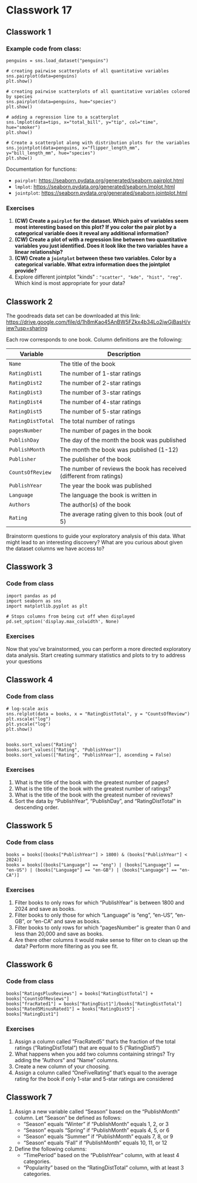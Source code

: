 # Classwork 17

## Classwork 1

### Example code from class:
```
penguins = sns.load_dataset("penguins")

# creating pairwise scatterplots of all quantitative variables
sns.pairplot(data=penguins)
plt.show()

# creating pairwise scatterplots of all quantitative variables colored by species
sns.pairplot(data=penguins, hue="species")
plt.show()

# adding a regression line to a scatterplot
sns.lmplot(data=tips, x="total_bill", y="tip", col="time", hue="smoker")
plt.show()

# Create a scatterplot along with distribution plots for the variables
sns.jointplot(data=penguins, x="flipper_length_mm", y="bill_length_mm", hue="species")
plt.show()
```

Documentation for functions:
* `pairplot`: https://seaborn.pydata.org/generated/seaborn.pairplot.html
*  `lmplot`: https://seaborn.pydata.org/generated/seaborn.lmplot.html
* `jointplot`: https://seaborn.pydata.org/generated/seaborn.jointplot.html

### Exercises 

1. **(CW) Create a `pairplot` for the dataset. Which pairs of variables seem most interesting based on this plot? If you color the pair plot by a categorical variable does it reveal any additional information?**
1. **(CW) Create a plot of with a regression line between two quantitative variables you just identified. Does it look like the two variables have a linear relationship?**
1. **(CW) Create a `jointplot` between these two variables. Color by a categorical variable. What extra information does the jointplot provide?**
1. Explore different jointplot "kinds" : `"scatter", "kde", "hist", "reg"`. Which kind is most appropriate for your data?

## Classwork 2
The goodreads data set can be downloaded at this link: https://drive.google.com/file/d/1h8mKao45AnBW5FZkx4b34Lo2jwGjBasH/view?usp=sharing 

Each row corresponds to one book. Column definitions are the following:

Variable | Description
--|--
`Name` | The title of the book
`RatingDist1` | The number of 1-star ratings
`RatingDist2` | The number of 2-star ratings
`RatingDist3` | The number of 3-star ratings
`RatingDist4` | The number of 4-star ratings
`RatingDist5` | The number of 5-star ratings
`RatingDistTotal` | The total number of ratings
`pagesNumber` | The number of pages in the book
`PublishDay` | The day of the month the book was published
`PublishMonth` | The month the book was published (1-12)
`Publisher` | The publisher of the book
`CountsOfReview` | The number of reviews the book has received (different from ratings)
`PublishYear` | The year the book was published
`Language` | The language the book is written in
`Authors` | The author(s) of the book
`Rating` | The average rating given to this book (out of 5)

Brainstorm questions to guide your exploratory analysis of this data.
What might lead to an interesting discovery?
What are you curious about given the dataset columns we have access to?

## Classwork 3

### Code from class

```
import pandas as pd
import seaborn as sns
import matplotlib.pyplot as plt

# Stops columns from being cut off when displayed
pd.set_option('display.max_colwidth', None)
```

### Exercises

Now that you’ve brainstormed, you can perform a more directed exploratory data analysis.
Start creating summary statistics and plots to try to address your questions 

## Classwork 4

### Code from class

```
# log-scale axis
sns.relplot(data = books, x = "RatingDistTotal", y = "CountsOfReview")
plt.xscale("log")
plt.yscale("log")
plt.show()


books.sort_values("Rating")
books.sort_values(["Rating", "PublishYear"])
books.sort_values(["Rating", "PublishYear"], ascending = False)
```

### Exercises

1. What is the title of the book with the greatest number of pages?
1. What is the title of the book with the greatest number of ratings?
1. What is the title of the book with the greatest number of reviews?
1. Sort the data by “PublishYear”, “PublishDay”, and “RatingDistTotal” in descending order.


## Classwork 5

### Code from class

```
books = books[(books["PublishYear"] > 1800) & (books["PublishYear"] < 2024)]
books = books[(books["Language"] == "eng") | (books["Language"] == "en-US") | (books["Language"] == "en-GB") | (books["Language"] == "en-CA")]
```

### Exercises

1. Filter books to only rows for which “PublishYear” is between 1800 and 2024 and save as books.
1. Filter books to only those for which “Language” is “eng”, “en-US”, “en-GB”, or “en-CA” and save as books.
1. Filter books to only rows for which “pagesNumber” is greater than 0 and less than 20,000 and save as books.
1. Are there other columns it would make sense to filter on to clean up the data? Perform more filtering as you see fit.

## Classwork 6

### Code from class

```
books["RatingsPlusReviews"] = books["RatingDistTotal"] + books["CountsOfReviews"]	
books["fracRated1"] = books["RatingDist1"]/books["RatingDistTotal"]
books["Rated5MinusRated1"] = books["RatingDist5"] - books["RatingDist1"]
```

### Exercises


1. Assign a column called ”FracRated5” that’s the fraction of the total ratings (”RatingDistTotal”) that are equal to 5 (”RatingDist5”)
1. What happens when you add two columns containing strings? Try adding the ”Authors” and ”Name” columns.
1. Create a new column of your choosing.
1. Assign a column called ”OneFiveRating” that’s equal to the average rating for the book if only 1-star and 5-star ratings are considered

## Classwork 7

1. Assign a new variable called “Season” based on the “PublishMonth” column. Let “Season”  be defined as follows:
      * “Season” equals “Winter”  if “PublishMonth”  equals 1, 2, or 3
      * “Season”  equals “Spring”  if “PublishMonth” equals 4, 5, or 6
      * “Season”  equals “Summer” if “PublishMonth” equals 7, 8, or 9
      * “Season”  equals “Fall”  if “PublishMonth” equals 10, 11, or 12
1.  Define the following columns:
      * “TimePeriod” based on the “PublishYear” column, with at least 4 categories.
      * “Popularity” based on the “RatingDistTotal” column, with at least 3 categories. 
